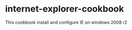 internet-explorer-cookbook
==========================

This cookbook install and configure IE on windows 2008 r2
